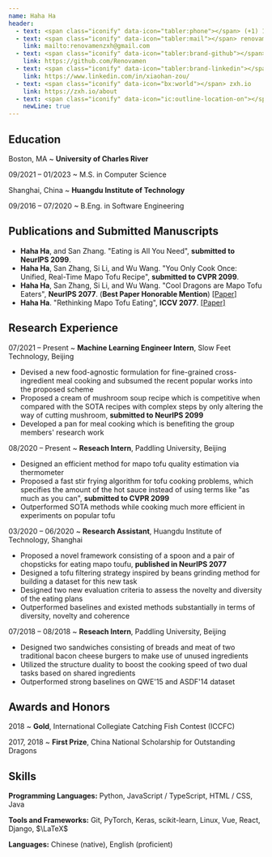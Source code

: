 ```yaml
---
name: Haha Ha
header:
  - text: <span class="iconify" data-icon="tabler:phone"></span> (+1) 123-456-7890
  - text: <span class="iconify" data-icon="tabler:mail"></span> renovamenzxh@gmail.com
    link: mailto:renovamenzxh@gmail.com
  - text: <span class="iconify" data-icon="tabler:brand-github"></span> Renovamen
    link: https://github.com/Renovamen
  - text: <span class="iconify" data-icon="tabler:brand-linkedin"></span> xiaohan-zou
    link: https://www.linkedin.com/in/xiaohan-zou/
  - text: <span class="iconify" data-icon="bx:world"></span> zxh.io
    link: https://zxh.io/about
  - text: <span class="iconify" data-icon="ic:outline-location-on"></span> 1234 Abc Street, Boston, MA 02215
    newLine: true
---
```


## Education

Boston, MA
  ~ **University of Charles River**

09/2021 – 01/2023
  ~ M.S. in Computer Science

Shanghai, China
  ~ **Huangdu Institute of Technology**

09/2016 – 07/2020
  ~ B.Eng. in Software Engineering 


## Publications and Submitted Manuscripts

- **Haha Ha**, and San Zhang. "Eating is All You Need", **submitted to NeurIPS 2099**.
- **Haha Ha**, San Zhang, Si Li, and Wu Wang. "You Only Cook Once: Unified, Real-Time Mapo Tofu Recipe", **submitted to CVPR 2099**.
- **Haha Ha**, San Zhang, Si Li, and Wu Wang. "Cool Dragons are Mapo Tofu Eaters", **NeurIPS 2077**. (**Best Paper Honorable Mention**) [[Paper]](https://www.google.com/)
- **Haha Ha**. "Rethinking Mapo Tofu Eating", **ICCV 2077**. [[Paper]](https://www.google.com/)


## Research Experience

07/2021 – Present
  ~ **Machine Learning Engineer Intern**, Slow Feet Technology, Beijing

- Devised a new food-agnostic formulation for fine-grained cross-ingredient meal cooking and subsumed the recent popular works into the proposed scheme
- Proposed a cream of mushroom soup recipe which is competitive when compared with the SOTA recipes with complex steps by only altering the way of cutting mushroom, **submitted to NeurIPS 2099**
- Developed a pan for meal cooking which is benefiting the group members' research work


08/2020 – Present
  ~ **Reseach Intern**, Paddling University, Beijing

- Designed an efficient method for mapo tofu quality estimation via thermometer
- Proposed a fast stir frying algorithm for tofu cooking problems, which specifies the amount of the hot sauce instead of using terms like "as much as you can", **submitted to CVPR 2099**
- Outperformed SOTA methods while cooking much more efficient in experiments on popular tofu


03/2020 – 06/2020
  ~ **Research Assistant**, Huangdu Institute of Technology, Shanghai

- Proposed a novel framework consisting of a spoon and a pair of chopsticks for eating mapo toufu, **published in NeurIPS 2077**
- Designed a tofu filtering strategy inspired by beans grinding method for building a dataset for this new task
- Designed two new evaluation criteria to assess the novelty and diversity of the eating plans
- Outperformed baselines and existed methods substantially in terms of diversity, novelty and coherence


07/2018 – 08/2018
  ~ **Reseach Intern**, Paddling University, Beijing

- Designed two sandwiches consisting of breads and meat of two traditional bacon cheese burgers to make use of unused ingredients
- Utilized the structure duality to boost the cooking speed of two dual tasks based on shared ingredients
- Outperformed strong baselines on QWE'15 and ASDF'14 dataset


## Awards and Honors

2018
  ~ **Gold**, International Collegiate Catching Fish Contest (ICCFC)

2017, 2018
  ~ **First Prize**, China National Scholarship for Outstanding Dragons


## Skills

**Programming Languages:** <span class="iconify" data-icon="vscode-icons:file-type-python"></span> Python, <span class="iconify" data-icon="vscode-icons:file-type-js-official"></span> JavaScript / <span class="iconify" data-icon="vscode-icons:file-type-typescript-official"></span> TypeScript, <span class="iconify" data-icon="vscode-icons:file-type-html"></span> HTML / <span class="iconify" data-icon="vscode-icons:file-type-css"></span> CSS, <span class="iconify" data-icon="logos:java" data-inline="false"></span> Java

**Tools and Frameworks:** Git, PyTorch, Keras, scikit-learn, Linux, Vue, React, Django, $\LaTeX$

**Languages:** Chinese (native), English (proficient)
